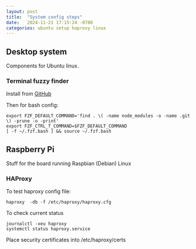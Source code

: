 ```yaml
---
layout: post
title:  "System config steps"
date:   2024-11-21 17:15:24 -0700
categories: ubuntu setup haproxy linux
---
```


## Desktop system
Components for Ubuntu linux.

### Terminal fuzzy finder
Install from [GitHub](https://github.com/junegunn/fzf#using-git)

Then for bash config:
```
export FZF_DEFAULT_COMMAND='find . \( -name node_modules -o -name .git \) -prune -o -print'
export FZF_CTRL_T_COMMAND=$FZF_DEFAULT_COMMAND
[ -f ~/.fzf.bash ] && source ~/.fzf.bash
```

## Raspberry Pi
Stuff for the board running Raspbian (Debian) Linux

### HAProxy
To test haproxy config file:
```
haproxy  -db -f /etc/haproxy/haproxy.cfg
```
To check current status
```
journalctl -xeu haproxy  
systemctl status haproxy.service
```
Place security certificates into /etc/haproxy/certs

